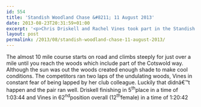 ```yaml
---
id: 554
title: 'Standish Woodland Chase &#8211; 11 August 2013'
date: 2013-08-23T20:31:59+01:00
excerpt: '<p>Chris Driskell and Rachel Vines took part in the Standish Woodland chase near Stonehouse.</p>'
layout: post
permalink: /2013/08/standish-woodland-chase-11-august-2013/
---
```

The almost 10 mile course starts on road and climbs steeply for just over a mile until you reach the woods which include part of the Cotswold way. Although the sun was out the woods created enough shade to make cool conditions. The competitors ran two laps of the undulating woods, Vines in constant fear of being lapped by her club colleague. Luckily that didnâ€™t happen and the pair ran well. Driskell finishing in 5<sup>th</sup>place in a time of 1:03:44 and Vines in 62<sup>nd</sup>position overall (12<sup>th</sup>female) in a time of 1:20:42